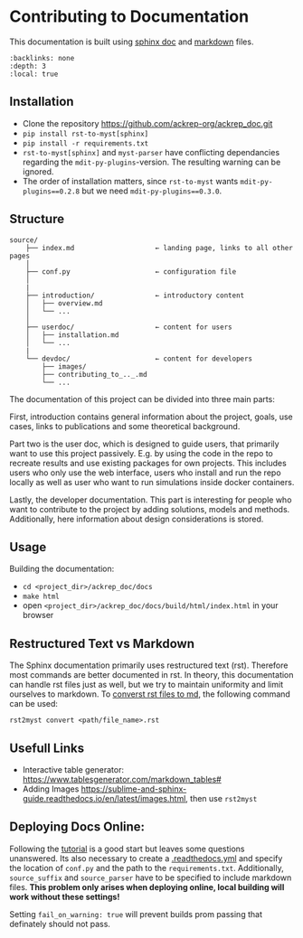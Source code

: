 # Contributing to Documentation 
This documentation is built using [sphinx doc](https://www.sphinx-doc.org/en/master/index.html) and [markdown](https://www.markdownguide.org/basic-syntax/) files. 

```{contents} Table of contents
:backlinks: none
:depth: 3
:local: true
```

## Installation
- Clone the repository <https://github.com/ackrep-org/ackrep_doc.git>
- `pip install rst-to-myst[sphinx]`
- `pip install -r requirements.txt`
- `rst-to-myst[sphinx]` and `myst-parser` have conflicting dependancies regarding the `mdit-py-plugins`-version. The resulting warning can be ignored.
- The order of installation matters, since `rst-to-myst` wants `mdit-py-plugins==0.2.8` but we need `mdit-py-plugins==0.3.0`.

## Structure

    source/
        ├── index.md                    ← landing page, links to all other pages
        │  
        ├── conf.py                     ← configuration file
        │
        |
        ├── introduction/               ← introductory content
        │   ├── overview.md
        │   └── ...
        │
        ├── userdoc/                    ← content for users
        │   ├── installation.md                            
        │   └── ...
        |
        └── devdoc/                     ← content for developers
            ├── images/
            ├── contributing_to_.._.md
            └── ...

The documentation of this project can be divided into three main parts:

First, introduction contains general information about the project, goals, use cases, links to publications and some theoretical background.

Part two is the user doc, which is designed to guide users, that primarily want to use this project passively. E.g. by using the code in the repo to recreate results and use existing packages for own projects. This includes users who only use the web interface, users who install and run the repo locally as well as user who want to run simulations inside docker containers.

Lastly, the developer documentation. This part is interesting for people who want to contribute to the project by adding solutions, models and methods. Additionally, here information about design considerations is stored.

## Usage
Building the documentation:
- `cd <project_dir>/ackrep_doc/docs`
- `make html`
- open `<project_dir>/ackrep_doc/docs/build/html/index.html` in your browser


## Restructured Text vs Markdown
The Sphinx documentation primarily uses restructured text (rst). Therefore most commands are better documented in rst. In theory, this documentation can handle rst files just as well, but we try to maintain uniformity and limit ourselves to markdown. To [converst rst files to md](https://docs.readthedocs.io/en/stable/guides/migrate-rest-myst.html#converting-existing-restructuredtext-documentation-to-myst), the following command can be used:

`rst2myst convert <path/file_name>.rst`

## Usefull Links
- Interactive table generator: <https://www.tablesgenerator.com/markdown_tables#>
- Adding Images <https://sublime-and-sphinx-guide.readthedocs.io/en/latest/images.html>, then use `rst2myst`

## Deploying Docs Online:
Following the [tutorial](https://docs.readthedocs.io/en/stable/tutorial/index.html#getting-started) is a good start but leaves some questions unanswered. Its also necessary to create a [.readthedocs.yml](https://docs.readthedocs.io/en/stable/config-file/index.html) and specify the location of `conf.py` and the path to the `requirements.txt`. Additionally, `source_suffix` and `source_parser` have to be specified to include markdown files. **This problem only arises when deploying online, local building will work without these settings!** 

Setting `fail_on_warning: true` will prevent builds prom passing that definately should not pass. 

